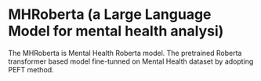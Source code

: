 # MHRoberta (a Large Language Model for mental health analysi)
The MHRoberta is Mental Health Roberta model. The pretrained Roberta transformer based model fine-tunned on Mental Health dataset by adopting PEFT method.  
